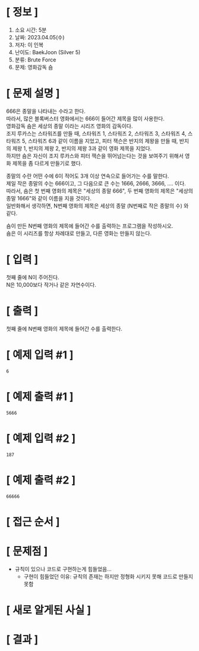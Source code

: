 # **[ 정보 ]**
1. 소요 시간: 5분
2. 날짜: 2023.04.05(수)
3. 저자: 이 인복
4. 난이도: BaekJoon (Silver 5)
5. 분류: Brute Force
6. 문제: 영화감독 숌

# **[ 문제 설명 ]**
666은 종말을 나타내는 수라고 한다.   
따라서, 많은 블록버스터 영화에서는 666이 들어간 제목을 많이 사용한다.   
영화감독 숌은 세상의 종말 이라는 시리즈 영화의 감독이다.  
조지 루카스는 스타워즈를 만들 때, 스타워즈 1, 스타워즈 2, 스타워즈 3, 스타워즈 4, 스타워즈 5, 스타워즈 6과 같이 이름을 지었고, 피터 잭슨은 반지의 제왕을 만들 때, 반지의 제왕 1, 반지의 제왕 2, 반지의 제왕 3과 같이 영화 제목을 지었다.   
하지만 숌은 자신이 조지 루카스와 피터 잭슨을 뛰어넘는다는 것을 보여주기 위해서 영화 제목을 좀 다르게 만들기로 했다.

종말의 수란 어떤 수에 6이 적어도 3개 이상 연속으로 들어가는 수를 말한다.  
제일 작은 종말의 수는 666이고, 그 다음으로 큰 수는 1666, 2666, 3666, .... 이다.  
따라서, 숌은 첫 번째 영화의 제목은 "세상의 종말 666", 두 번째 영화의 제목은 "세상의 종말 1666"와 같이 이름을 지을 것이다.  
일반화해서 생각하면, N번째 영화의 제목은 세상의 종말 (N번째로 작은 종말의 수) 와 같다.

숌이 만든 N번째 영화의 제목에 들어간 수를 출력하는 프로그램을 작성하시오.   
숌은 이 시리즈를 항상 차례대로 만들고, 다른 영화는 만들지 않는다.

# **[ 입력 ]**
첫째 줄에 N이 주어진다.   
N은 10,000보다 작거나 같은 자연수이다.

# **[ 출력 ]**
첫째 줄에 N번째 영화의 제목에 들어간 수를 출력한다.

# **[ 예제 입력 #1 ]**
    6

# **[ 예제 출력 #1 ]**
    5666

# **[ 예제 입력 #2 ]**
    187

# **[ 예제 출력 #2 ]**
    66666

# **[ 접근 순서 ]**

# **[ 문제점 ]**
- 규칙이 있으나 코드로 구현하는게 힘들었음...
   - 구현이 힘들었던 이유: 규칙의 존재는 하지만 정형화 시키지 못해 코드로 만들지 못함

# **[ 새로 알게된 사실 ]**

# **[ 결과 ]**
